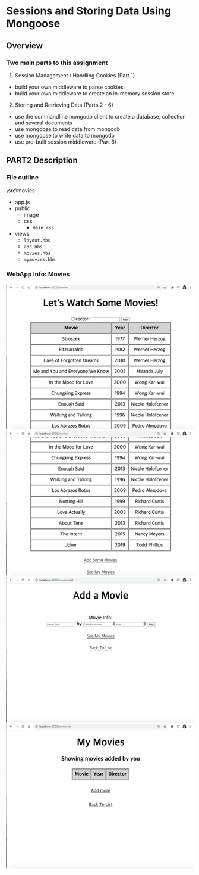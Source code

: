 # Sessions and Storing Data Using Mongoose 

## Overview
### Two main parts to this assignment
1. Session Management / Handling Cookies (Part 1)
* build your own middleware to parse cookies
* build your own middleware to create an in-memory session store
2. Storing and Retrieving Data (Parts 2 - 6)
* use the commandline mongodb client to create a database, collection and several documents
* use mongoose to read data from mongodb
* use mongoose to write data to mongodb
* use pre-built session middleware (Part 6)

## PART2 Description
### File outline 
\src\movies
  - app.js
  - public
    - image
    - css
      - `main.css`
  - views
    - `layout.hbs`
    - `add.hbs`
    - `movies.hbs`
    - `mymovies.hbs`
    
    
### WebApp Info: Movies
![Main](/src/movies/main.png)
![Main2](/src/movies/main2.png)
![Add a Document](/src/movies/Add_movies.png)
![View all added movies during the session](/src/movies/MyMovies.png)

